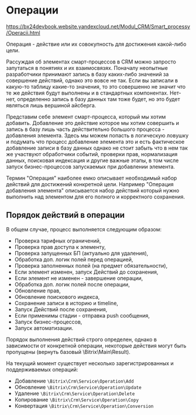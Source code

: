 # Операции
https://bx24devbook.website.yandexcloud.net/Modul_CRM/Smart_processy/Operacii.html  

Операция - действие или их совокупность для достижения какой-либо цели.

Рассуждая об элементах смарт-процессов в CRM можно запросто запутаться в понятиях и их взаимосвязях. Поначалу неопытные разработчики принимают запись в базу каких-либо значений за совершение действий, однако это вовсе не так. Если вы записали в какую-то таблицу какие-то значения, то это совершенно не значит что те же действия будут выполнены и в стандартных компонентах. Нет-нет, определенно запись в базу данных там тоже будет, но это будет являться лишь вершиной айсберга.

Представим себе элемент смарт-процесса, который мы хотим добавить. Добавление это действие которое мы хотим совершить и запись в базу лишь часть действительно большого процесса - добавления элемента. Здесь мы можем попасть в логическую ловушку и подумать что процесс добавление элемента это и есть фактическое добавление записи в базу данных однако не стоит забыть что в нем так же участвуют обработчики событий, проверки прав, нормализация данных, поисковая индексация и другие важные этапы, в том числе запуск бизнес-процессов запускаемых при добавлении элемента.

Термин "Операция" наиболее емко описывает необходимый набор действий для достижений конкретной цели. Например "Операция добавления элемента" описывается набор действий который нужно выполнить над элементом для его полного и корректного сохранения.

## Порядок действий в операции
В общем случае, процесс выполняется следующим образом:
- Проверка тарифных ограничений,
- Проверка прав доступа к элементу,
- Проверка запущенных БП (актуально для удаления),
- Обработка доп. логик полей перед операцией,
- Проверка заполненных полей (на предмет обязательности),
- Если элемент изменен, запуск Действий до сохранения,
- Если элемент не изменен - завершение операции,
- Обработка доп. логик полей после операции,
- Обновление прав,
- Обновление поискового индекса,
- Сохранение записи в историю и timeline,
- Запуск Действий после сохранения,
- Если применимы стадии - отправка push сообщения,
- Запуск бизнес-процессов,
- Запуск автоматизации.

Порядок выполнения действий строго определен, однако в зависимости от конкретной операции, некоторые действия могут быть пропущены (вернуть базовый \Bitrix\Main\Result). 

На текущий момент существует несколько зарегистрированных и поддерживаемых операций:

- Добавление `\Bitrix\Crm\Service\Operation\Add`
- Обновление `\Bitrix\Crm\Service\Operation\Update`
- Удаление `\Bitrix\Crm\Service\Operation\Delete`
- Копирование `\Bitrix\Crm\Service\Operation\Copy`
- Конвертация `\Bitrix\Crm\Service\Operation\Conversion`
